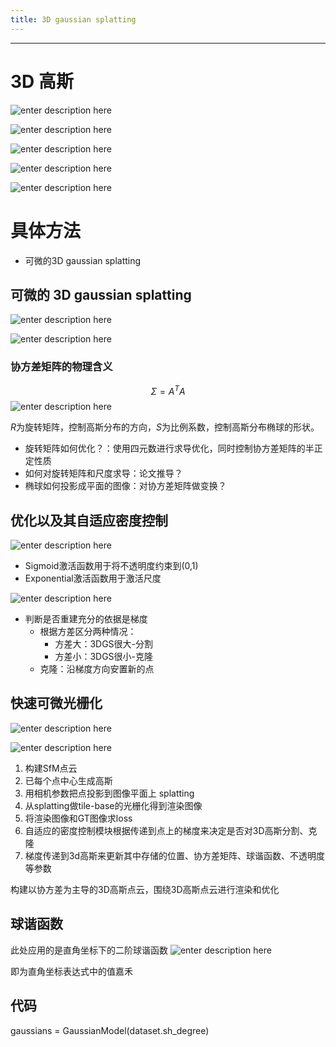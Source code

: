 ```yaml
---
title: 3D gaussian splatting
---
```


-----
# 3D 高斯

![enter description here](./images/1706059741442.png)

![enter description here](./images/1706065827816.png)


![enter description here](./images/1706065959207.png)

![enter description here](./images/1706067055903.png)

![enter description here](./images/1706067269543.png)
# 具体方法
- 可微的3D gaussian splatting

## 可微的 3D gaussian splatting


![enter description here](./images/1706092433415.png)



![enter description here](./images/1706092536792.png)

### 协方差矩阵的物理含义
$$\Sigma = A^TA$$
![enter description here](./images/1706092730833.png)

$R$为旋转矩阵，控制高斯分布的方向，$S$为比例系数，控制高斯分布椭球的形状。

- 旋转矩阵如何优化？：使用四元数进行求导优化，同时控制协方差矩阵的半正定性质
- 如何对旋转矩阵和尺度求导：论文推导？
- 椭球如何投影成平面的图像：对协方差矩阵做变换？

## 优化以及其自适应密度控制

![enter description here](./images/1706093481825.png)

- Sigmoid激活函数用于将不透明度约束到(0,1)
- Exponential激活函数用于激活尺度

![enter description here](./images/1706093600508.png)

- 判断是否重建充分的依据是梯度
	- 根据方差区分两种情况：
		- 方差大：3DGS很大-分割
		- 方差小：3DGS很小-克隆
	- 克隆：沿梯度方向安置新的点


## 快速可微光栅化

![enter description here](./images/1706093989378.png)


![enter description here](./images/1706095319658.png)

1. 构建SfM点云
2. 已每个点中心生成高斯
3. 用相机参数把点投影到图像平面上 splatting
4. 从splatting做tile-base的光栅化得到渲染图像
5. 将渲染图像和GT图像求loss
6. 自适应的密度控制模块根据传递到点上的梯度来决定是否对3D高斯分割、克隆
7. 梯度传递到3d高斯来更新其中存储的位置、协方差矩阵、球谐函数、不透明度等参数

构建以协方差为主导的3D高斯点云，围绕3D高斯点云进行渲染和优化







## 球谐函数
此处应用的是直角坐标下的二阶球谐函数
![enter description here](./images/1706169264159.png)



即为直角坐标表达式中的值嘉禾

## 代码
gaussians = GaussianModel(dataset.sh_degree)







